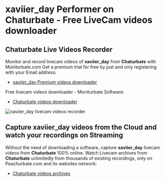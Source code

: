 # xaviier_day Performer on Chaturbate - Free LiveCam videos downloader

## Chaturbate Live Videos Recorder

Monitor and record livecam videos of **xaviier_day** from **Chaturbate** with Moniturbate.com
Get a premium trial for free by just and only registering with your Email address:
* [xaviier_day Premium videos downloader](https://moniturbate.com/request-demo-licence-key.html)

Free livecam videos downloader - Moniturbate Software:
* [Chaturbate videos downloader](https://moniturbate.com/moniturbate-download-software.html)

![xaviier_day livecam videos recorder](https://peachurnet.com/templates/moniturbate-software.png)


## Capture xaviier_day videos from the Cloud and watch your recordings on Streaming

Without the need of downloading a software, capture **xaviier_day** livecam videos from **Chaturbate** 100% online.
Watch Livecam archives from **Chaturbate** unlimitedly from thousands of existing recordings, only on Peachurbate.com and its websites network:
* [Chaturbate videos archives](https://peachurnet.com/)